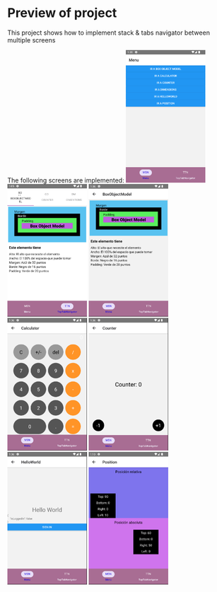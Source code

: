 # Preview of project
This project shows how to implement stack & tabs navigator between multiple screens

The following screens are implemented:
<img src="https://github.com/tris460/ReactNativeGists/blob/main/src/assets/Home.png" width="180" height="300">
<img src="https://github.com/tris460/ReactNativeGists/blob/main/src/assets/TopTabNavigator.png" width="180" height="300">
<img src="https://github.com/tris460/ReactNativeGists/blob/main/src/assets/Bom.png" width="180" height="300">
<img src="https://github.com/tris460/ReactNativeGists/blob/main/src/assets/Cal.png" width="180" height="300">
<img src="https://github.com/tris460/ReactNativeGists/blob/main/src/assets/Cou.png" width="180" height="300">
<img src="https://github.com/tris460/ReactNativeGists/blob/main/src/assets/HW.png" width="180" height="300">
<img src="https://github.com/tris460/ReactNativeGists/blob/main/src/assets/Pos.png" width="180" height="300">
